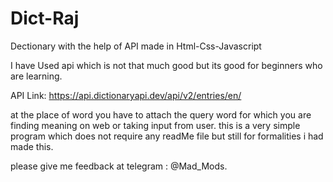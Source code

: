 # Dict-Raj
Dectionary with the help of API made in Html-Css-Javascript

I have Used api which is not that much good but its good for beginners who are learning.

API Link: https://api.dictionaryapi.dev/api/v2/entries/en/<word>

at the place of word you have to attach the query word for which you are finding meaning on web or taking input from user.
this is a very simple program which does not require any readMe file but still for formalities i had made this.

please give me feedback at telegram : @Mad_Mods.
